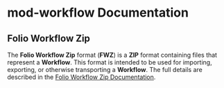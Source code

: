# mod-workflow Documentation

## Folio Workflow Zip

The **Folio Workflow Zip** format (**FWZ**) is a **ZIP** format containing files that represent a **Workflow**.
This format is intended to be used for importing, exporting, or otherwise transporting a **Workflow**.
The full details are described in the [Folio Workflow Zip Documentation](fwz/README.md).
